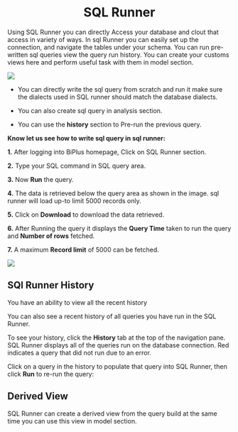 
<center><h1>SQL Runner </h1></center>

Using SQL Runner you can directly Access your database and clout that access in variety of ways. In sql Runner you can easily set up the connection, and navigate the tables under your schema. You can run pre-written sql queries view the query run history. You can create your customs views here and perform useful task with them in model section.  

![
](https://raw.githubusercontent.com/sv18042016/fp1/532dd8b61e94d1e08fe0b89afa6a5961336e8ad2/images/sql_ru.png)

- You can directly write the sql query from scratch and run it make sure the dialects used in SQL runner should match the database dialects. 

- You can also create sql query in analysis section. 

- You can use the **history** section to Pre-run the previous query.

**Know let us see how to write sql query in sql runner:**

**1.** After logging into BiPlus homepage, Click on SQL Runner section.

**2.**  Type your SQL command in SQL query area.

**3.**  Now **Run** the query.

**4.** The data is retrieved below the query area as shown in the image. sql runner will load up-to limit 5000 records only.

**5.** Click on **Download** to download the data retrieved.

**6.** After Running the query it displays the **Query Time** taken to run the query and **Number of rows** fetched.

**7.** A maximum **Record limit** of 5000 can be fetched.

![
](https://raw.githubusercontent.com/sv18042016/fp1/ce8e9fc79b080f9de55ebc3627f8c1f071efd6d5/images/sql_runner.png)


## SQl Runner History

You have an ability to view all the recent history 

You can also see a recent history of all queries you have run in the SQL Runner.

To see your history, click the  **History**  tab at the top of the navigation pane. SQL Runner displays all of the queries run on the database connection. Red indicates a query that did not run due to an error.

Click on a query in the history to populate that query into SQL Runner, then click  **Run**  to re-run the query:




## Derived View

SQL Runner can create a derived view from the query build at the same time you can use this view in model section.
<!--stackedit_data:
eyJoaXN0b3J5IjpbMTUxMTUyNTg5NiwtNjk2MzQ3OTc3LDE2Mj
c3MDAzNDcsNzYzOTgwNDIyLDE1NzUwMzgxOTMsLTE2NDQ1MzAx
MjMsNDQxMzA2NzIzLC05NjM4NjI5MTksLTIzMDk3OTAzMywxND
Q4Nzc5NTk1LDExMjM4NTcwMjEsNDA2NzA1NTMzLDQzMTk5NjE3
NiwtMTUzMTA5ODIwMSwtNDEwMDE0Nzc3LC0yMDA3NzQ0MDYyLD
EwODA2NDg1MDUsODU0MjQ2NDI4LC0xNjQ2NTExNTc4LC0yMzE2
MzcxNTldfQ==
-->
